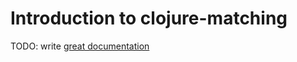 # Introduction to clojure-matching

TODO: write [great documentation](http://jacobian.org/writing/great-documentation/what-to-write/)
